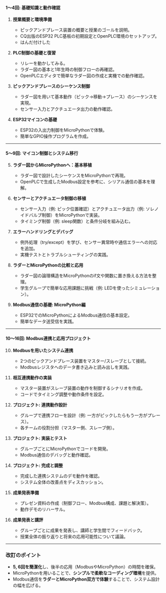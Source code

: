 #### **1～4回: 基礎知識と動作確認**
1. **授業概要と環境準備**  
   - ピックアンドプレース装置の概要と授業のゴールを説明。
   - CQ出版のESP32 PLC基板の初期設定とOpenPLC環境のセットアップ。
   - はんだ付けした

2. **PLC制御の基礎と復習**  
   - リレーを動かしてみる。
   - ラダー図の基本と1年生時の制御フローの再確認。
   - OpenPLCエディタで簡単なラダー図の作成と実機での動作確認。
 
3. **ピックアンドプレースのシーケンス制御**  
   - ラダー図を用いて基本動作（ピック→移動→プレース）のシーケンスを実現。
   - センサー入力とアクチュエータ出力の動作確認。

4. **ESP32マイコンの基礎**  
   - ESP32の入出力制御をMicroPythonで体験。
   - 簡単なGPIO操作プログラムを作成。

---

#### **5～9回: マイコン制御とシステム移行**
5. **ラダー図からMicroPythonへ：基本移植**  
   - ラダー図で設計したシーケンスをMicroPythonで再現。
   - OpenPLCで生成したModbus設定を参考に、シリアル通信の基本を理解。

6. **センサーとアクチュエータ制御の移植**  
   - センサー入力（例: ピック位置確認）とアクチュエータ出力（例: ソレノイドバルブ制御）をMicroPythonで実装。
   - タイミング制御（例: sleep関数）と条件分岐を組み込む。

7. **エラーハンドリングとデバッグ**  
   - 例外処理（try/except）を学び、センサー異常時や通信エラーへの対応を追加。
   - 実機テストとトラブルシューティングの実践。

8. **ラダーとMicroPythonの比較と応用**  
   - ラダー図の論理構造をMicroPythonのif文や関数に置き換える方法を整理。
   - 学生グループで簡単な応用課題に挑戦（例: LEDを使ったシミュレーション）。

9. **Modbus通信の基礎: MicroPython編**  
   - ESP32でのMicroPythonによるModbus通信の基本設定。
   - 簡単なデータ送受信を実践。

---

#### **10～16回: Modbus連携と応用プロジェクト**
10. **Modbusを用いたシステム連携**  
    - 2つのピックアンドプレース装置をマスター/スレーブとして接続。
    - Modbusレジスタへのデータ書き込みと読み出しを実践。

11. **相互連携動作の実装**  
    - マスター装置がスレーブ装置の動作を制御するシナリオを作成。
    - コードでタイミング調整や動作条件を設定。

12. **プロジェクト: 連携動作設計**  
    - グループで連携フローを設計（例: 一方がピックしたらもう一方がプレース）。
    - 各チームの役割分担（マスター側、スレーブ側）。

13. **プロジェクト: 実装とテスト**  
    - グループごとにMicroPythonでコードを開発。
    - Modbus通信のデバッグと動作確認。

14. **プロジェクト: 完成と調整**  
    - 完成した連携システムのデモ動作を確認。
    - システム全体の改善点をディスカッション。

15. **成果発表準備**  
    - プレゼン資料の作成（制御フロー、Modbus構成、課題と解決策）。
    - 動作デモのリハーサル。

16. **成果発表と講評**  
    - グループごとに成果を発表し、講師と学生間でフィードバック。
    - 授業全体の振り返りと将来の応用可能性について議論。

---

### **改訂のポイント**
- **5, 6回を簡潔化**し、後半の応用（ModbusやMicroPython）の時間を確保。  
- MicroPythonを用いることで、**シンプルで柔軟なコーディング環境**を提供。  
- Modbus通信を**ラダーとMicroPython双方で体験**することで、システム設計の幅を広げる。
